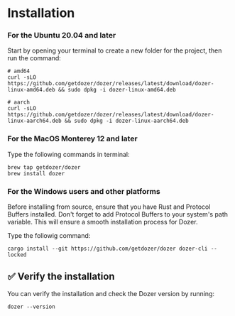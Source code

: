 # Installation

### For the Ubuntu 20.04 and later
Start by opening your terminal to create a new folder for the project, then run the command:
```
# amd64
curl -sLO https://github.com/getdozer/dozer/releases/latest/download/dozer-linux-amd64.deb && sudo dpkg -i dozer-linux-amd64.deb

# aarch
curl -sLO https://github.com/getdozer/dozer/releases/latest/download/dozer-linux-aarch64.deb && sudo dpkg -i dozer-linux-aarch64.deb
```

### For the MacOS Monterey 12 and later

Type the following commands in terminal:

```
brew tap getdozer/dozer
brew install dozer
```

### For the Windows users and other platforms

Before installing from source, ensure that you have Rust and Protocol Buffers installed. Don't forget to add Protocol Buffers to your system's path variable. This will ensure a smooth installation process for Dozer. 

Type the followig command:

`cargo install --git https://github.com/getdozer/dozer dozer-cli --locked`

## ✅ Verify the installation

You can verify the installation and check the Dozer version by running:

`dozer --version`

